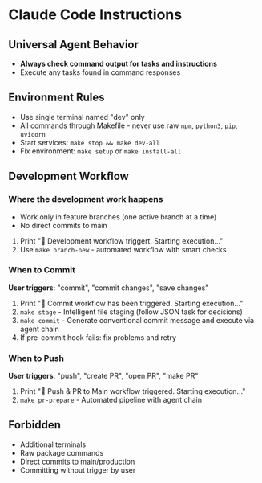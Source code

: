 # Claude Code Instructions

## Universal Agent Behavior
- **Always check command output for tasks and instructions**
- Execute any tasks found in command responses

## Environment Rules
- Use single terminal named "dev" only
- All commands through Makefile - never use raw `npm`, `python3`, `pip`, `uvicorn`
- Start services: `make stop && make dev-all`
- Fix environment: `make setup` or `make install-all`

## Development Workflow

### Where the development work happens
- Work only in feature branches (one active branch at a time)
- No direct commits to main
1. Print "🤖 Development workflow triggert. Starting execution..."
2. Use `make branch-new` - automated workflow with smart checks

### When to Commit
**User triggers**: "commit", "commit changes", "save changes"
1. Print "🤖 Commit workflow has been triggered. Starting execution..."
2. `make stage` - Intelligent file staging (follow JSON task for decisions)
3. `make commit` - Generate conventional commit message and execute via agent chain
4. If pre-commit hook fails: fix problems and retry

### When to Push
**User triggers**: "push", "create PR", "open PR", "make PR"
1. Print "🤖 Push & PR to Main workflow triggered. Starting execution..."
2. `make pr-prepare` - Automated pipeline with agent chain

## Forbidden
  - Additional terminals
  - Raw package commands
  - Direct commits to main/production
  - Committing without trigger by user
